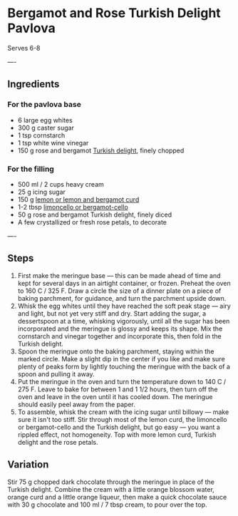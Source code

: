 # Bergamot and Rose Turkish Delight Pavlova

Serves 6-8

—-

## Ingredients

### For the pavlova base
* 6 large egg whites
* 300 g caster sugar
* 1 tsp cornstarch
* 1 tsp white wine vinegar
* 150 g rose and bergamot [Turkish delight](https://github.com/EanNewton/Citrus/blob/master/Sweet%20Preserves%20and%20Sweets/Turkish%20Delight.md), finely chopped

### For the filling
* 500 ml / 2 cups heavy cream
* 25 g icing sugar
* 150 g [lemon or lemon and bergamot curd](https://github.com/EanNewton/Citrus/blob/master/Sweet%20Preserves%20and%20Sweets/Lemon%20Curd.md)
* 1-2 tbsp [limoncello or bergamot-cello](https://github.com/EanNewton/Citrus/blob/master/Drinks/Liqueurs%20and%20Cellos.md)
* 50 g rose and bergamot Turkish delight, finely diced
* A few crystallized or fresh rose petals, to decorate

—-

## Steps

1.  First make the meringue base — this can be made ahead of time and kept for several days in an airtight container, or frozen. Preheat the oven to 160 C / 325 F. Draw a circle the size of a dinner plate on a piece of baking parchment, for guidance, and turn the parchment upside down.
2.  Whisk the egg whites until they have reached the soft peak stage — airy and light, but not yet very stiff and dry. Start adding the sugar, a dessertspoon at a time, whisking vigorously, until all the sugar has been incorporated and the meringue is glossy and keeps its shape. Mix the cornstarch and vinegar together and incorporate this, then fold in the Turkish delight.
3.  Spoon the meringue onto the baking parchment, staying within the marked circle. Make a slight dip in the center if you like and make sure plenty of peaks form by lightly touching the meringue with the back of a spoon and pulling it away.
4.  Put the meringue in the oven and turn the temperature down to 140 C / 275 F. Leave to bake for between 1 and 1 1/2 hours, then turn off the oven and leave in the oven until it has cooled down. The meringue should easily peel away from the paper.
5.  To assemble, whisk the cream with the icing sugar until billowy — make sure it isn't too stiff. Stir through most of the lemon curd, the limoncello or bergamot-cello and the Turkish delight, but go easy — you want a rippled effect, not homogeneity. Top with more lemon curd, Turkish delight and the rose petals.

## Variation
Stir 75 g chopped dark chocolate through the meringue in place of the Turkish delight. Combine the cream with a little orange blossom water, orange curd and a little orange liqueur, then make a quick chocolate sauce with 30 g chocolate and 100 ml / 7 tbsp cream, to pour over the top.